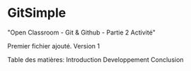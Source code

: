 # GitSimple
"Open Classroom - Git & Github - Partie 2 Activité"

Premier fichier ajouté. Version 1

Table des matières:
	Introduction
	Developpement
	Conclusion